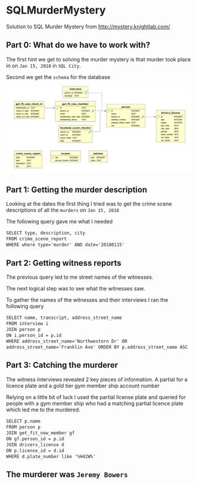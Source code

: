 # SQLMurderMystery
Solution to SQL Murder Mystery from http://mystery.knightlab.com/ 


## Part 0: What do we have to work with? 

The first hint we get to solving the murder mystery is that murder took place in on `Jan 15, 2018` in `SQL City`.

Second we get the `schema` for the database  

![](schma.JPG)

## Part 1: Getting the murder description

Looking at the dates the first thing I tried was to get the crime scene descriptions of all the `murders` on `Jan 15, 2018`

The following query gave me what I needed

```
SELECT type, description, city
FROM crime_scene_report
WHERE where type='murder' AND date='20180115'
```


## Part 2: Getting witness reports

The previous query led to me street names of the witnesses.

The next logical step was to see what the witnesses saw.

To gather the names of the witnesses and their interviews I ran the following query

```
SELECT name, transcript, address_street_name 
FROM interview i
JOIN person p
ON i.person_id = p.id
WHERE address_street_name='Northwestern Dr' OR address_street_name='Franklin Ave' ORDER BY p.address_street_name ASC

```

## Part 3: Catching the murderer

The witness interviews revealed 2 key pieces of information. A partial for a licence plate and a gold tier gym member ship account number

Relying on a little bit of luck I used the partial license plate and queried for people with a gym member ship who had a matching partial licence plate which led me to the murdered. 


```
SELECT p.name 
FROM person p
JOIN get_fit_now_member gf
ON gf.person_id = p.id
JOIN drivers_license d
ON p.license_id = d.id
WHERE d.plate_number like '%H42W%'
```

## The murderer was `Jeremy Bowers`



